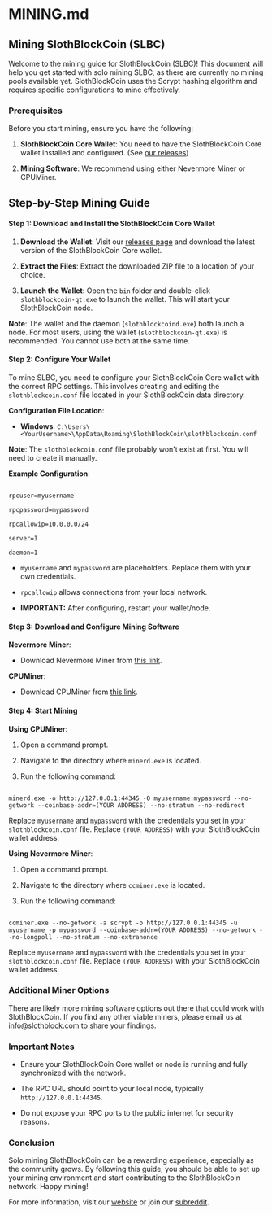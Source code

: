 
# MINING.md

## Mining SlothBlockCoin (SLBC)

Welcome to the mining guide for SlothBlockCoin (SLBC)! This document will help you get started with solo mining SLBC, as there are currently no mining pools available yet. SlothBlockCoin uses the Scrypt hashing algorithm and requires specific configurations to mine effectively.

### Prerequisites

Before you start mining, ensure you have the following:

1. **SlothBlockCoin Core Wallet**: You need to have the SlothBlockCoin Core wallet installed and configured. (See [our releases](https://github.com/Slothblock/slothblockcoin/releases/latest))

2. **Mining Software**: We recommend using either Nevermore Miner or CPUMiner.

## Step-by-Step Mining Guide

#### Step 1: Download and Install the SlothBlockCoin Core Wallet

1. **Download the Wallet**: Visit our [releases page](https://github.com/Slothblock/slothblockcoin/releases/latest) and download the latest version of the SlothBlockCoin Core wallet.

2. **Extract the Files**: Extract the downloaded ZIP file to a location of your choice.

3. **Launch the Wallet**: Open the `bin` folder and double-click `slothblockcoin-qt.exe` to launch the wallet. This will start your SlothBlockCoin node.

**Note**: The wallet and the daemon (`slothblockcoind.exe`) both launch a node. For most users, using the wallet (`slothblockcoin-qt.exe`) is recommended. You cannot use both at the same time.

#### Step 2: Configure Your Wallet

To mine SLBC, you need to configure your SlothBlockCoin Core wallet with the correct RPC settings. This involves creating and editing the `slothblockcoin.conf` file located in your SlothBlockCoin data directory.

**Configuration File Location**:

- **Windows**: `C:\Users\<YourUsername>\AppData\Roaming\SlothBlockCoin\slothblockcoin.conf`

**Note**: The `slothblockcoin.conf` file probably won't exist at first. You will need to create it manually.

**Example Configuration**:

```plaintext

rpcuser=myusername

rpcpassword=mypassword

rpcallowip=10.0.0.0/24

server=1

daemon=1

```

- `myusername` and `mypassword` are placeholders. Replace them with your own credentials.

- `rpcallowip` allows connections from your local network.
- **IMPORTANT:** After configuring, restart your wallet/node.

#### Step 3: Download and Configure Mining Software

**Nevermore Miner**:

- Download Nevermore Miner from [this link](https://github.com/brian112358/nevermore-miner).

**CPUMiner**:

- Download CPUMiner from [this link](https://github.com/pooler/cpuminer).

#### Step 4: Start Mining

**Using CPUMiner**:

1. Open a command prompt.

2. Navigate to the directory where `minerd.exe` is located.

3. Run the following command:

```plaintext

minerd.exe -o http://127.0.0.1:44345 -O myusername:mypassword --no-getwork --coinbase-addr=(YOUR ADDRESS) --no-stratum --no-redirect

```

Replace `myusername` and `mypassword` with the credentials you set in your `slothblockcoin.conf` file. Replace `(YOUR ADDRESS)` with your SlothBlockCoin wallet address.

**Using Nevermore Miner**:

1. Open a command prompt.

2. Navigate to the directory where `ccminer.exe` is located.

3. Run the following command:

```plaintext

ccminer.exe --no-getwork -a scrypt -o http://127.0.0.1:44345 -u myusername -p mypassword --coinbase-addr=(YOUR ADDRESS) --no-getwork --no-longpoll --no-stratum --no-extranonce

```

Replace `myusername` and `mypassword` with the credentials you set in your `slothblockcoin.conf` file. Replace `(YOUR ADDRESS)` with your SlothBlockCoin wallet address.

### Additional Miner Options

There are likely more mining software options out there that could work with SlothBlockCoin. If you find any other viable miners, please email us at [info@slothblock.com](mailto:info@slothblock.com) to share your findings.

### Important Notes

- Ensure your SlothBlockCoin Core wallet or node is running and fully synchronized with the network.

- The RPC URL should point to your local node, typically `http://127.0.0.1:44345`.

- Do not expose your RPC ports to the public internet for security reasons.

### Conclusion

Solo mining SlothBlockCoin can be a rewarding experience, especially as the community grows. By following this guide, you should be able to set up your mining environment and start contributing to the SlothBlockCoin network. Happy mining!

For more information, visit our [website](http://slothblock.com) or join our [subreddit](https://www.reddit.com/r/slothblock/).

